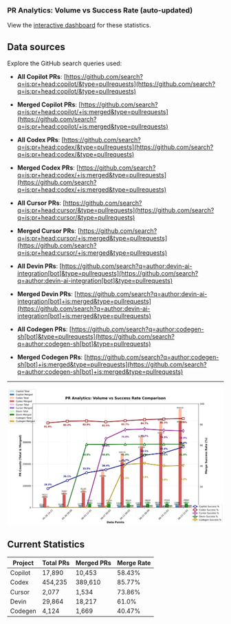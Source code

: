 ### PR Analytics: Volume vs Success Rate (auto-updated)

View the [interactive dashboard](https://aavetis.github.io/ai-pr-watcher/) for these statistics.

## Data sources

Explore the GitHub search queries used:



- **All Copilot PRs**: [https://github.com/search?q=is:pr+head:copilot/&type=pullrequests](https://github.com/search?q=is:pr+head:copilot/&type=pullrequests)
- **Merged Copilot PRs**: [https://github.com/search?q=is:pr+head:copilot/+is:merged&type=pullrequests](https://github.com/search?q=is:pr+head:copilot/+is:merged&type=pullrequests)
  

- **All Codex PRs**: [https://github.com/search?q=is:pr+head:codex/&type=pullrequests](https://github.com/search?q=is:pr+head:codex/&type=pullrequests)
- **Merged Codex PRs**: [https://github.com/search?q=is:pr+head:codex/+is:merged&type=pullrequests](https://github.com/search?q=is:pr+head:codex/+is:merged&type=pullrequests)
  

- **All Cursor PRs**: [https://github.com/search?q=is:pr+head:cursor/&type=pullrequests](https://github.com/search?q=is:pr+head:cursor/&type=pullrequests)
- **Merged Cursor PRs**: [https://github.com/search?q=is:pr+head:cursor/+is:merged&type=pullrequests](https://github.com/search?q=is:pr+head:cursor/+is:merged&type=pullrequests)
  

- **All Devin PRs**: [https://github.com/search?q=author:devin-ai-integration[bot]&type=pullrequests](https://github.com/search?q=author:devin-ai-integration[bot]&type=pullrequests)
- **Merged Devin PRs**: [https://github.com/search?q=author:devin-ai-integration[bot]+is:merged&type=pullrequests](https://github.com/search?q=author:devin-ai-integration[bot]+is:merged&type=pullrequests)
  

- **All Codegen PRs**: [https://github.com/search?q=author:codegen-sh[bot]&type=pullrequests](https://github.com/search?q=author:codegen-sh[bot]&type=pullrequests)
- **Merged Codegen PRs**: [https://github.com/search?q=author:codegen-sh[bot]+is:merged&type=pullrequests](https://github.com/search?q=author:codegen-sh[bot]+is:merged&type=pullrequests)
  

---

![chart](docs/chart.png)

## Current Statistics

| Project | Total PRs | Merged PRs | Merge Rate |
| ------- | --------- | ---------- | ---------- |
| Copilot | 17,890 | 10,453 | 58.43% |
| Codex | 454,235 | 389,610 | 85.77% |
| Cursor | 2,077 | 1,534 | 73.86% |
| Devin | 29,864 | 18,217 | 61.0% |
| Codegen | 4,124 | 1,669 | 40.47% |